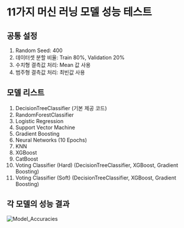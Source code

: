 # 11가지 머신 러닝 모델 성능 테스트

## 공통 설정
1. Random Seed: 400
2. 데이터셋 분할 비율: Train 80%, Validation 20%
3. 수치형 결측값 처리: Mean 값 사용
4. 범주형 결측값 처리: 최빈값 사용

## 모델 리스트
1. DecisionTreeClassifier (기본 제공 코드)
2. RandomForestClassifier
3. Logistic Regression
4. Support Vector Machine
5. Gradient Boosting
6. Neural Networks (10 Epochs)
7. KNN
8. XGBoost
9. CatBoost
10. Voting Classifier (Hard) (DecisionTreeClassifier, XGBoost, Gradient Boosting)
11. Voting Classifier (Soft) (DecisionTreeClassifier, XGBoost, Gradient Boosting)

## 각 모델의 성능 결과
![Model_Accuracies](https://github.com/justgotothedesk/LGAimers/assets/114928709/8ea591c1-2a63-42b3-ad7d-49b107339d89)
